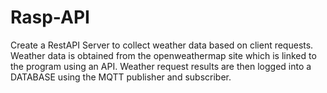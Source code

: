 # Rasp-API
Create a RestAPI Server to collect weather data based on client requests. Weather data is obtained from the openweathermap site which is linked to the program using an API. Weather request results are then logged into a DATABASE using the MQTT publisher and subscriber.
